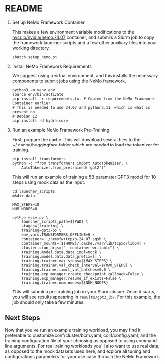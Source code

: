 README
======

1. Set up NeMo Framework Container

   This makes a few environment variable modifications to the [nvcr.io/nvidia/nemo:24.07](https://catalog.ngc.nvidia.com/orgs/nvidia/containers/nemo)
   container, and submits a Slurm job to copy the framework launcher scripts and a
   few other auxiliary files into your working directory.

   ```shell
   sbatch setup_nemo.sh
   ```

2. Install NeMo Framework Requirements

   We suggest using a virtual environment, and this installs the necessary
   components to submit jobs using the NeMo
   framework.

   ```shell
   python3 -m venv env
   source env/bin/activate
   pip install -r requirements.txt # Copied from the NeMo Framework Container earlier
   # This is needed to use 24.07 and python3.11, which is what is present on
   # Debian 12
   pip install -U hydra-core
   ```

3. Run an example NeMo Framework Pre-Training

   First, prepare the cache. This will download several files to the ~/.cache/huggingface folder which are needed to load the tokenizer for training.
   ```shell
   pip install transformers
   python -c "from transformers import AutoTokenizer; \
       AutoTokenizer.from_pretrained('gpt2')"
   ```

   This will run an example of training a 5B parameter GPT3 model for 10 steps
   using mock data as the input.

   ```shell
   cd launcher_scripts
   mkdir data

   MAX_STEPS=10
   NUM_NODES=8

   python main.py \
       launcher_scripts_path=${PWD} \
       stages=[training] \
       training=gpt3/5b \
       env_vars.TRANSFORMERS_OFFLINE=0 \
       container=../nemofw+tcpxo-24.07.sqsh \
       container_mounts=[${HOME}/.cache,/var/lib/tcpxo/lib64] \
       cluster.srun_args=["--container-writable"] \
       training.model.data.data_impl=mock \
       training.model.data.data_prefix=[] \
       training.trainer.max_steps=${MAX_STEPS} \
       training.trainer.val_check_interval=${MAX_STEPS} \
       training.trainer.limit_val_batches=0.0 \
       training.exp_manager.create_checkpoint_callback=False \
       training.exp_manager.resume_if_exists=False \
       training.trainer.num_nodes=${NUM_NODES}
   ```

   This will submit a pre-training job to your Slurm cluster. Once it starts, you
   will see results appearing in `results/gpt3_5b/`. For this example, the job
   should only take a few minutes.

Next Steps
----------

Now that you've run an example training workload, you may find it preferable to
customize conf/cluster/bcm.yaml, conf/config.yaml, and the training
configuration file of your choosing as opposed to using command line arguments.
For real training workloads you'll also want to use real data, as opposed to
the mock datasets used here, and explore all tuning and configurations
parameters for your use case through the NeMo Framework.

